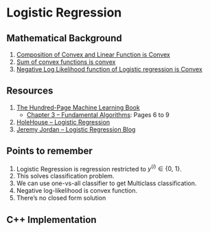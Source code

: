 # Logistic Regression

## Mathematical Background

1. [Composition of Convex and Linear Function is Convex](https://math.stackexchange.com/a/654444/777826)
2. [Sum of convex functions is convex](https://math.stackexchange.com/a/1370248/777826)
3. [Negative Log Likelihood function of Logistic regression is Convex](https://math.stackexchange.com/a/2406129/777826)

## Resources

1. [The Hundred-Page Machine Learning Book](http://themlbook.com/wiki/doku.php)
   - [Chapter 3 – Fundamental Algorithms](http://bit.ly/theMLbook-Chapter-3): Pages 6 to 9
2. [HoleHouse – Logistic Regression](http://www.holehouse.org/mlclass/06_Logistic_Regression.html)
3. [Jeremy Jordan – Logistic Regression Blog](https://www.jeremyjordan.me/logistic-regression/)

## Points to remember

1. Logistic Regression is regression restricted to $y^{(i)}\in \{ 0,\ 1\}$.
2. This solves classification problem.
3. We can use one-vs-all classifier to get Multiclass classification.
4. Negative log-likelihood is convex function.
5. There’s no closed form solution

## C++ Implementation

